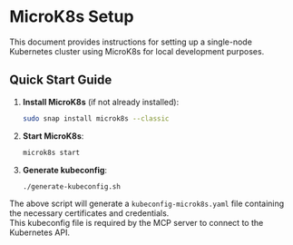 # MicroK8s Setup

This document provides instructions for setting up a single-node Kubernetes cluster using MicroK8s for local development purposes.

## Quick Start Guide

1. **Install MicroK8s** (if not already installed):
   ```bash
   sudo snap install microk8s --classic
   ```

2. **Start MicroK8s**:
   ```bash
   microk8s start
   ```

3. **Generate kubeconfig**:
   ```bash
   ./generate-kubeconfig.sh
   ```

The above script will generate a `kubeconfig-microk8s.yaml` file containing the necessary certificates and credentials.  
This kubeconfig file is required by the MCP server to connect to the Kubernetes API.
